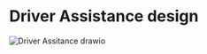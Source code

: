 # Driver Assistance design

![Driver Assitance drawio](https://user-images.githubusercontent.com/57273444/207947759-b050f9d7-8622-4bc0-b30f-c3c0e26b4f09.png)
